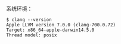 

系统环境：

	$ clang --version
	Apple LLVM version 7.0.0 (clang-700.0.72)
	Target: x86_64-apple-darwin14.5.0
	Thread model: posix
	
